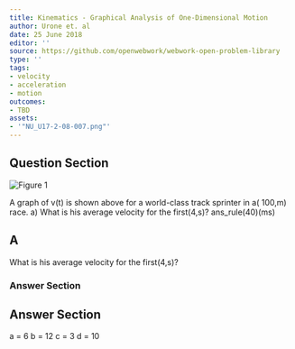 ```yaml
---
title: Kinematics - Graphical Analysis of One-Dimensional Motion
author: Urone et. al
date: 25 June 2018
editor: ''
source: https://github.com/openwebwork/webwork-open-problem-library
type: ''
tags:
- velocity
- acceleration
- motion
outcomes:
- TBD
assets:
- '"NU_U17-2-08-007.png"'
---
```


## Question Section 

![Figure 1]("NU_U17-2-08-007.png")

A graph of v(t) is shown above for a world-class track sprinter in a( 100,m) race.
a) What is his average velocity for the first(4,s)?
ans_rule(40)(ms)

## A
What is his average velocity for the first(4,s)?
### Answer Section


## Answer Section

a = 6
b = 12
c = 3
d = 10